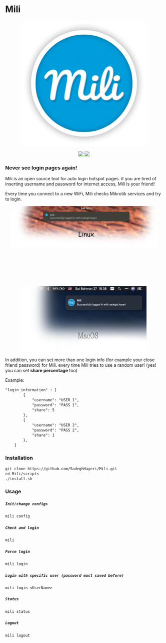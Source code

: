# Mili
<p align="center">
  <img src="images/logo.png" alt="mili logo" width="400">
</p>

<p align="center">
	<img src="https://img.shields.io/github/license/SadeghHayeri/Mili.svg?colorB=red&style=for-the-badge"> <img src="https://img.shields.io/github/repo-size/SadeghHayeri/Mili.svg?colorB=blue&style=for-the-badge">
</p>


### Never see login pages again!

Mili is an open source tool for auto login hotspot pages. if you are tired of inserting username and password for internet access, Mili is your friend!

Every time you connect to a new WiFi, Mili checks Mikrotik services and try to login.

<p align="center">
	<img src="images/linux-notif.png" alt="linux mili notify" style="width: 471px;padding-bottom: 77px;"> <img src="images/mac-notif.png" alt="macos mili notify" style="width: 400px;padding-top: 45px;">
</p>

In addition, you can set more than one login info (for example your close friend password)
for Mili. every time Mili tries to use a random user! (yes! you can set **share percentage** too)

Example:
```
"login_information" : [
		{
			"username": "USER 1",
			"password": "PASS 1",
			"share": 5
		},
		{
			"username": "USER 2",
			"password": "PASS 2",
			"share": 1
		},
	]
```

### Installation
```
git clone https://github.com/SadeghHayeri/Mili.git
cd Mili/scripts
./install.sh
```

### Usage

##### `Init/change configs`
```
mili config
```

##### `Check and login`
```
mili
```

##### `Force login`
```
mili login
```

##### `Login with specific user (password must saved before)`
```
mili login <UserName>
```

##### `Status`
```
mili status
```

##### `Logout`
```
mili logout
```
